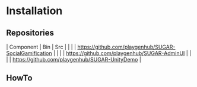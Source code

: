 # Installation

## Repositories

| Component | Bin | Src |
| | | https://github.com/playgenhub/SUGAR-SocialGamification | 
| | | https://github.com/playgenhub/SUGAR-AdminUI | 
| | | https://github.com/playgenhub/SUGAR-UnityDemo |

## HowTo